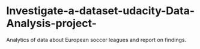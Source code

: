 # Investigate-a-dataset-udacity-Data-Analysis-project-
Analytics of data about European soccer leagues and report on findings.
